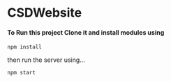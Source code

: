 # CSDWebsite

#### To Run this project Clone it and install modules using
```
npm install
```
then run the server using...

```
npm start
```
